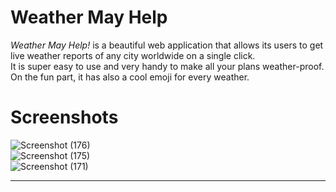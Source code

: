 # Weather May Help
_Weather May Help!_ is a beautiful web application that allows its users to get live weather reports of any city worldwide on a single click.  
It is super easy to use and very handy to make all your plans weather-proof.  
On the fun part, it has also a cool emoji for every weather.

# Screenshots
![Screenshot (176)](https://user-images.githubusercontent.com/71843674/124975819-133f8b80-e04c-11eb-8ca1-6424c98cbcce.png)  
![Screenshot (175)](https://user-images.githubusercontent.com/71843674/124976344-c0b29f00-e04c-11eb-8ccd-b1fc0e698fa6.png)  
![Screenshot (171)](https://user-images.githubusercontent.com/71843674/124976410-dcb64080-e04c-11eb-82c6-3061551a852c.png)

---
